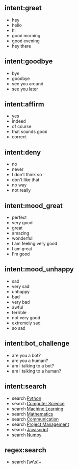 ## intent:greet
- hey
- hello
- hi
- good morning
- good evening
- hey there

## intent:goodbye
- bye
- goodbye
- see you around
- see you later

## intent:affirm
- yes
- indeed
- of course
- that sounds good
- correct

## intent:deny
- no
- never
- I don't think so
- don't like that
- no way
- not really

## intent:mood_great
- perfect
- very good
- great
- amazing
- wonderful
- I am feeling very good
- I am great
- I'm good

## intent:mood_unhappy
- sad
- very sad
- unhappy
- bad
- very bad
- awful
- terrible
- not very good
- extremely sad
- so sad

## intent:bot_challenge
- are you a bot?
- are you a human?
- am I talking to a bot?
- am I talking to a human?


## intent:search
- search [Python](search_query)
- search [Computer Science](search_query)
- search [Machine Learning](search_query)
- search [Mathematics](search_query)
- search [Communication](search_query)
- search [Project Management](search_query)
- search [Javascript](search_query)
- search [Numpy](search_query)

## regex:search
- search [\w\s]+
